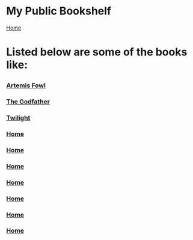 <html lang="en">
<head>
    <meta charset="UTF-8">
    <meta name="viewport" content="width=device-width, initial-scale=1.0">
    <title>My Bookshelf</title>
    <script defer src="script.js"></script>
</head>
<body>
    <h1>My Public Bookshelf</h1>
    <nav>
        <a href="https://dmill204.github.io/index.html">Home</a>
    </nav>
    <div id="bookshelf">
        <h1><p>Listed below are some of the books like:</p></h1>
        <p></p>
        <h3><a href="https://www.google.com/books/edition/Artemis_Fowl/D9TKSKS74MwC?hl=en&gbpv=0">Artemis Fowl</a></h3>
        <p></p>
        <h3><a href="https://www.google.com/books/edition/The_Godfather/acy0U6WyM7MC?hl=en&gbpv=0">The Godfather</a></h3>
        <p></p>
        <h3><a href="https://www.google.com/books/edition/Twilight/ZfjzX7M8zt0C?hl=en&gbpv=1&dq=twilight&printsec=frontcover">Twilight</a></h3>
        <p></p>
        <h3><a href="">Home</a></h3>
        <p></p>
        <h3><a href="">Home</a></h3>
        <p></p>
        <h3><a href="">Home</a></h3>
        <p></p>
        <h3><a href="">Home</a></h3>
        <p></p>
        <h3><a href="">Home</a></h3>
        <p></p>
        <h3><a href="">Home</a></h3>
        <p></p>
        <h3><a href="">Home</a></h3>
    </div>
</body>
</html>
